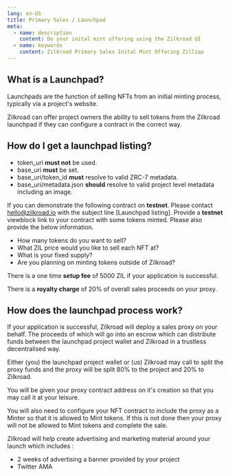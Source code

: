```yaml
---
lang: en-US
title: Primary Sales / Launchpad
meta:
  - name: description
    content: Do your inital mint offering using the Zilkroad UI
  - name: keywords
    content: Zilkroad Primary Sales Inital Mint Offering Zilliqa
---
```


## What is a Launchpad?

Launchpads are the function of selling NFTs from an initial minting process, typically via a project's website.

Zilkroad can offer project owners the ability to sell tokens from the Zilkroad launchpad if they can configure a contract in the correct way.

## How do I get a launchpad listing?

* token_uri **must not** be used.
* base_uri **must** be set.
* base_uri/token_id **must** resolve to valid ZRC-7 metadata.
* base_uri/metadata.json **should** resolve to valid project level metadata including an image.

If you can demonstrate the following contract on **testnet**. Please contact hello@zilkroad.io with the subject line \[Launchpad listing\]. Provide a **testnet** viewblock link to your contract with some tokens minted. Please also provide the below information.

* How many tokens do you want to sell?
* What ZIL price would you like to sell each NFT at?
* What is your fixed supply?
* Are you planning on minting tokens outside of Zilkroad?

There is a one time **setup fee** of 5000 ZIL if your application is successful.

There is a **royalty charge** of 20% of overall sales proceeds on your proxy.

## How does the launchpad process work?

If your application is successful, Zilkroad will deploy a sales proxy on your behalf. The proceeds of which will go into an escrow which can distribute funds between the launchpad project wallet and Zilkroad in a trustless decentralised way.

Either (you) the launchpad project wallet or (us) Zilkroad may call to split the proxy funds and the proxy will be split 80% to the project and 20% to Zilkroad.

You will be given your proxy contract address on it's creation so that you may call it at your leisure.

You will also need to configure your NFT contract to include the proxy as a Minter so that it is allowed to Mint tokens. If this is not done then your proxy will not be allowed to Mint tokens and complete the sale.

Zilkroad will help create advertising and marketing material around your launch which includes :

* 2 weeks of advertising a banner provided by your project
* Twitter AMA
